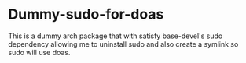 # Dummy-sudo-for-doas
This is a dummy arch package that with satisfy base-devel's sudo dependency allowing me to uninstall sudo and also create a symlink so sudo will use doas.
